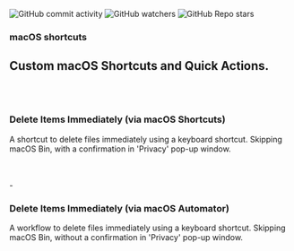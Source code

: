 ![GitHub commit activity](https://img.shields.io/github/commit-activity/m/heartshapedbox/macos-tweaks?color=5955E8&label=commits)
![GitHub watchers](https://img.shields.io/github/watchers/heartshapedbox/macos-tweaks?color=5955E8&logo=github)
![GitHub Repo stars](https://img.shields.io/github/stars/heartshapedbox/macos-tweaks?color=5955E8&logo=github)

### macOS shortcuts
Custom macOS Shortcuts and Quick Actions.
<br/>
<br/>
<br/>
-
### Delete Items Immediately (via macOS Shortcuts)
A shortcut to delete files immediately using a keyboard shortcut. Skipping macOS Bin, with a confirmation in 'Privacy' pop-up window.

<br/>
<br/>
-

### Delete Items Immediately (via macOS Automator)
A workflow to delete files immediately using a keyboard shortcut. Skipping macOS Bin, without a confirmation in 'Privacy' pop-up window.
